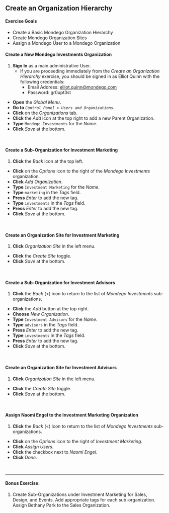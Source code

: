 <a href="#" id="2a"></a>

## Create an Organization Hierarchy 

<div class="ahead">

#### Exercise Goals
* Create a Basic Mondego Organization Hierarchy
* Create Mondego Organization Sites
* Assign a Mondego User to a Mondego Organization

</div>

#### Create a New Mondego Investments Organization
1. **Sign In** as a main administrative User. 
	- If you are proceeding immediately from the _Create an Organization Hierarchy_ exercise, you should be signed in as Elliot Quinn with the following credentials: 
		- Email Address: elliot.quinn@mondego.com
		- Password: gr0upt3st
* **Open** the _Global Menu_.
* **Go to** _`Control Panel > Users and Organizations`_.
* **Click** on the _Organizations_ tab.
* **Click** the _Add_ icon at the top right to add a new Parent Organization.
* **Type** `Mondego Investments` for the _Name_.
* **Click** _Save_ at the bottom.

<br />

#### Create a Sub-Organization for Investment Marketing
1. **Click** the _Back_ icon at the top left.
* **Click** on the _Options_ icon to the right of the _Mondego Investments_ organization.
* **Click** _Add Organization_.
* **Type** `Investment Marketing` for the _Name_.
* **Type** `marketing` in the _Tags_ field.
* **Press** _Enter_ to add the new tag.  
* **Type** `investments` in the _Tags_ field.
* **Press** _Enter_ to add the new tag.
* **Click** _Save_ at the bottom.

<br />

#### Create an Organization Site for Investment Marketing
1. **Click** _Organization Site_ in the left menu.
* **Click** the _Create Site_ toggle.
* **Click** _Save_ at the bottom.

<br />

#### Create a Sub-Organization for Investment Advisors
1. **Click** the _Back_ (<) icon to return to the list of _Mondego Investments_ sub-organizations.
* **Click** the _Add_ button at the top right.
* **Choose** _New Organization_.
* **Type** `Investment Advisors` for the _Name_.
* **Type** `advisors` in the _Tags_ field.  
* **Press** _Enter_ to add the new tag.
* **Type** `investments` in the _Tags_ field.
* **Press** _Enter_ to add the new tag.
* **Click** _Save_ at the bottom.

<br />

#### Create an Organization Site for Investment Advisors 
1. **Click** _Organization Site_ in the left menu.
* **Click** the _Create Site_ toggle.
* **Click** _Save_ at the bottom.

<br />

#### Assign Naomi Engel to the Investment Marketing Organization
1. **Click** the _Back_ (<) icon to return to the list of _Mondego Investments_ sub-organizations.
* **Click** on the _Options_ icon to the right of _Investment Marketing_.
* **Click** _Assign Users_.
* **Click** the checkbox next to _Naomi Engel_.
* **Click** _Done_.

<br />

<div class="page"></div>

---

#### Bonus Exercise:
1. Create Sub-Organizations under Investment Marketing for Sales, Design, and Events. Add appropriate tags for each sub-organization. Assign Bethany Park to the Sales Organization. 